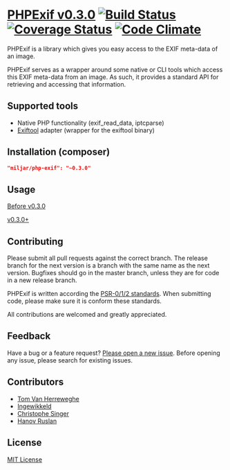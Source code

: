 # [PHPExif v0.3.0](http://github.com/Miljar/php-exif) [![Build Status](https://travis-ci.org/Miljar/php-exif.png?branch=master)](https://travis-ci.org/Miljar/php-exif) [![Coverage Status](https://coveralls.io/repos/Miljar/php-exif/badge.svg?branch=master)](https://coveralls.io/r/Miljar/php-exif?branch=master) [![Code Climate](https://codeclimate.com/github/Miljar/php-exif/badges/gpa.svg)](https://codeclimate.com/github/Miljar/php-exif)

PHPExif is a library which gives you easy access to the EXIF meta-data of an image.

PHPExif serves as a wrapper around some native or CLI tools which access this EXIF meta-data from an image. As such, it provides a standard API for retrieving and accessing that information.

## Supported tools

* Native PHP functionality (exif_read_data, iptcparse)
* [Exiftool](http://www.sno.phy.queensu.ca/~phil/exiftool) adapter (wrapper for the exiftool binary)

## Installation (composer)

```json
"miljar/php-exif": "~0.3.0"
```


## Usage

[Before v0.3.0](Resources/doc/usage_0.2.1.md)

[v0.3.0+](Resources/doc/usage.md)

## Contributing

Please submit all pull requests against the correct branch. The release branch for the next version is a branch with the same name as the next version. Bugfixes should go in the master branch, unless they are for code in a new release branch.

PHPExif is written according the [PSR-0/1/2 standards](http://www.php-fig.org/). When submitting code, please make sure it is conform these standards.

All contributions are welcomed and greatly appreciated.

## Feedback

Have a bug or a feature request? [Please open a new issue](https://github.com/Miljar/php-exif/issues). Before opening any issue, please search for existing issues.

## Contributors

* [Tom Van Herreweghe](http://github.com/Miljar)
* [Ingewikkeld](https://github.com/Ingewikkeld)
* [Christophe Singer](https://github.com/wasinger)
* [Hanov Ruslan](https://github.com/hanovruslan)

## License

[MIT License](http://github.com/Miljar/php-exif/blob/master/LICENSE)
